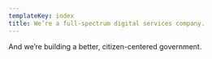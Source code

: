 ```yaml
---
templateKey: index
title: We’re a full-spectrum digital services company.
---
```


And we’re building a better, citizen-centered government.